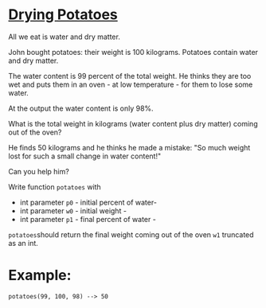 # [Drying Potatoes](https://www.codewars.com/kata/drying-potatoes "https://www.codewars.com/kata/58ce8725c835848ad6000007")

All we eat is water and dry matter.

John bought potatoes: their weight is 100 kilograms. Potatoes contain water and dry matter. 

The water content is 99 percent of the total weight. He thinks they are too wet and puts them in an oven - at low temperature - for them to lose some water. 

At the output the water content is only 98%.

What is the total weight in kilograms (water content plus dry matter) coming out of the oven?

He finds 50 kilograms and he thinks he made a mistake: "So much weight lost for such a small change in water content!"

Can you help him? 

Write function `potatoes` with 

- int parameter `p0` - initial percent of water- 
- int parameter `w0` - initial weight - 
- int parameter `p1` - final percent of water -

`potatoes`should return the final weight coming out of the oven `w1` truncated as an int.

# Example:
`potatoes(99, 100, 98) --> 50`